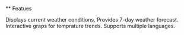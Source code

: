 ** Featues

Displays current weather conditions.
Provides 7-day weather forecast.
Interactive graps for temprature trends.
Supports multiple languages.
